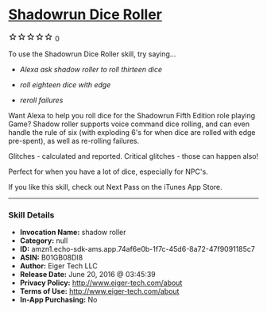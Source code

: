 # [Shadowrun Dice Roller](http://alexa.amazon.com/#skills/amzn1.echo-sdk-ams.app.74af6e0b-1f7c-45d6-8a72-47f9091185c7)
![0 stars](../../images/ic_star_border_black_18dp_1x.png)![0 stars](../../images/ic_star_border_black_18dp_1x.png)![0 stars](../../images/ic_star_border_black_18dp_1x.png)![0 stars](../../images/ic_star_border_black_18dp_1x.png)![0 stars](../../images/ic_star_border_black_18dp_1x.png) 0

To use the Shadowrun Dice Roller skill, try saying...

* *Alexa ask shadow roller to roll thirteen dice*

* *roll eighteen dice with edge*

* *reroll failures*

Want Alexa to help you roll dice for the Shadowrun Fifth Edition role playing Game? Shadow roller supports voice command dice rolling, and can even handle the rule of six (with exploding 6's for when dice are rolled with edge pre-spent), as well as re-rolling failures.

Glitches - calculated and reported. Critical glitches - those can happen also!

Perfect for when you have a lot of dice, especially for NPC's.

If you like this skill, check out Next Pass on the iTunes App Store.

***

### Skill Details

* **Invocation Name:** shadow roller
* **Category:** null
* **ID:** amzn1.echo-sdk-ams.app.74af6e0b-1f7c-45d6-8a72-47f9091185c7
* **ASIN:** B01GB08DI8
* **Author:** Eiger Tech LLC
* **Release Date:** June 20, 2016 @ 03:45:39
* **Privacy Policy:** http://www.eiger-tech.com/about
* **Terms of Use:** http://www.eiger-tech.com/about
* **In-App Purchasing:** No
